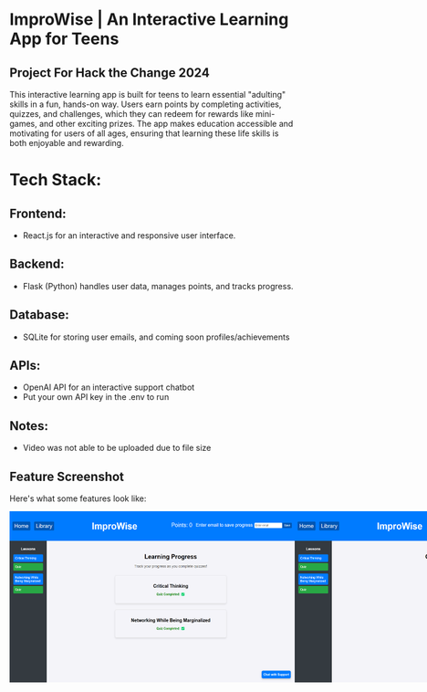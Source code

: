 # ImproWise | An Interactive Learning App for Teens

## Project For Hack the Change 2024
This interactive learning app is built for teens to learn essential "adulting" skills in a fun, hands-on way. Users earn points by completing activities, quizzes, and challenges, which they can redeem for rewards like mini-games, and other exciting prizes. The app makes education accessible and motivating for users of all ages, ensuring that learning these life skills is both enjoyable and rewarding.

# Tech Stack: 
## Frontend: 
- React.js for an interactive and responsive user interface. 
## Backend: 
- Flask (Python) handles user data, manages points, and tracks progress. 
## Database: 
- SQLite for storing user emails, and coming soon profiles/achievements
## APIs: 
- OpenAI API for an interactive support chatbot
- Put your own API key in the .env to run
## Notes:
- Video was not able to be uploaded due to file size
## Feature Screenshot

Here's what some features look like:
<div style="display: flex; justify-content: space-around;">
  <img src="Screenshot1.png" height="300" width="500" />
  <img src="Screenshot2.png" height="300" width="500" />
</div>








